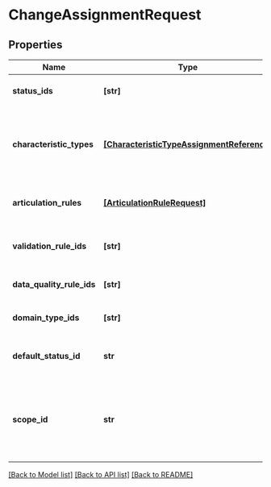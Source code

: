 # ChangeAssignmentRequest

## Properties
Name | Type | Description | Notes
------------ | ------------- | ------------- | -------------
**status_ids** | **[str]** | The list of IDs of the statuses | [optional] 
**characteristic_types** | [**[CharacteristicTypeAssignmentReference]**](CharacteristicTypeAssignmentReference.md) | List of references to characteristic types corresponding to the assignment | [optional] 
**articulation_rules** | [**[ArticulationRuleRequest]**](ArticulationRuleRequest.md) | The articulation rule definitions | [optional] 
**validation_rule_ids** | **[str]** | The list of IDs of the validation rules | [optional] 
**data_quality_rule_ids** | **[str]** | The list of IDs of the data quality rules | [optional] 
**domain_type_ids** | **[str]** | The list of IDs of the domain types | [optional] 
**default_status_id** | **str** | The ID of the default status for the asset type | [optional] 
**scope_id** | **str** | The ID of the scope the assignment corresponds to. The scopeId will be removed in the future. | [optional] 

[[Back to Model list]](../README.md#documentation-for-models) [[Back to API list]](../README.md#documentation-for-api-endpoints) [[Back to README]](../README.md)


